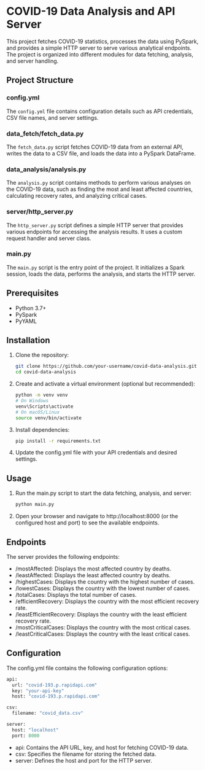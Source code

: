 # COVID-19 Data Analysis and API Server

This project fetches COVID-19 statistics, processes the data using PySpark, and provides a simple HTTP server to serve various analytical endpoints. The project is organized into different modules for data fetching, analysis, and server handling.

## Project Structure

### config.yml

The `config.yml` file contains configuration details such as API credentials, CSV file names, and server settings.

### data_fetch/fetch_data.py

The `fetch_data.py` script fetches COVID-19 data from an external API, writes the data to a CSV file, and loads the data into a PySpark DataFrame.

### data_analysis/analysis.py

The `analysis.py` script contains methods to perform various analyses on the COVID-19 data, such as finding the most and least affected countries, calculating recovery rates, and analyzing critical cases.

### server/http_server.py

The `http_server.py` script defines a simple HTTP server that provides various endpoints for accessing the analysis results. It uses a custom request handler and server class.

### main.py

The `main.py` script is the entry point of the project. It initializes a Spark session, loads the data, performs the analysis, and starts the HTTP server.

## Prerequisites

- Python 3.7+
- PySpark
- PyYAML

## Installation

1. Clone the repository:

   ```sh
   git clone https://github.com/your-username/covid-data-analysis.git
   cd covid-data-analysis
   ```
2. Create and activate a virtual environment (optional but recommended):
   
   ```bash
   python -m venv venv
   # On Windows
   venv\Scripts\activate
   # On macOS/Linux
   source venv/bin/activate
   ```

3. Install dependencies:

   ```sh
   pip install -r requirements.txt
   ```

4. Update the config.yml file with your API credentials and desired settings.

## Usage

1. Run the main.py script to start the data fetching, analysis, and server:

   ```sh
   python main.py
   ```

2. Open your browser and navigate to http://localhost:8000 (or the configured host and port) to see the available endpoints.

## Endpoints

The server provides the following endpoints:

* /mostAffected: Displays the most affected country by deaths.
* /leastAffected: Displays the least affected country by deaths.
* /highestCases: Displays the country with the highest number of cases.
* /lowestCases: Displays the country with the lowest number of cases.
* /totalCases: Displays the total number of cases.
* /efficientRecovery: Displays the country with the most efficient recovery rate.
* /leastEfficientRecovery: Displays the country with the least efficient recovery rate.
* /mostCriticalCases: Displays the country with the most critical cases.
* /leastCriticalCases: Displays the country with the least critical cases.

## Configuration

The config.yml file contains the following configuration options:

   ```python
   api:
     url: "covid-193.p.rapidapi.com"
     key: "your-api-key"
     host: "covid-193.p.rapidapi.com"

  csv:
     filename: "covid_data.csv"

  server:
     host: "localhost"
     port: 8000
  ```
* api: Contains the API URL, key, and host for fetching COVID-19 data.
* csv: Specifies the filename for storing the fetched data.
* server: Defines the host and port for the HTTP server.
